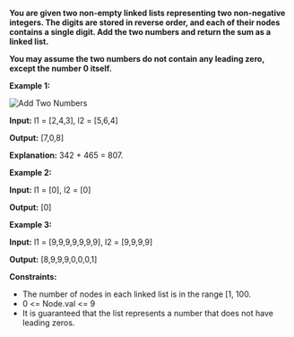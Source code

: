 **You are given two non-empty linked lists representing two non-negative integers. The digits are stored in reverse order, and each of their nodes contains a single digit. Add the two numbers and return the sum as a linked list.**

**You may assume the two numbers do not contain any leading zero, except the number 0 itself.**

**Example 1:**

![Add Two Numbers](https://assets.leetcode.com/uploads/2020/10/02/addtwonumber1.jpg)

**Input:** l1 = [2,4,3], l2 = [5,6,4]

**Output:** [7,0,8]

**Explanation:** 342 + 465 = 807.


**Example 2:**

**Input:** l1 = [0], l2 = [0]

**Output:** [0]


**Example 3:**

**Input:** l1 = [9,9,9,9,9,9,9], l2 = [9,9,9,9]

**Output:** [8,9,9,9,0,0,0,1]
 

**Constraints:**

+ The number of nodes in each linked list is in the range [1, 100.
+ 0 <= Node.val <= 9
+ It is guaranteed that the list represents a number that does not have leading zeros.